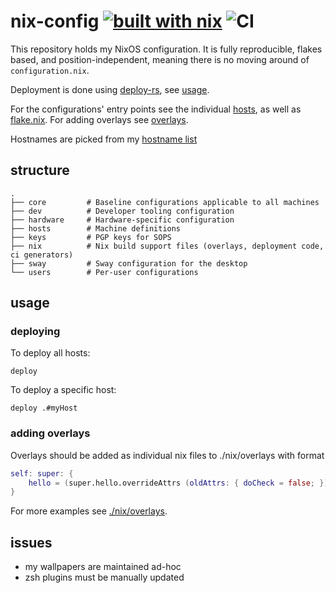 # nix-config [![built with nix](https://builtwithnix.org/badge.svg)](https://builtwithnix.org) ![CI](https://github.com/lovesegfault/nix-config/workflows/CI/badge.svg)

This repository holds my NixOS configuration. It is fully reproducible, flakes
based, and position-independent, meaning there is no moving around of
`configuration.nix`.

Deployment is done using [deploy-rs], see [usage](#usage).

For the configurations' entry points see the individual [hosts], as well as
[flake.nix]. For adding overlays see [overlays](#overlays).

Hostnames are picked from my [hostname list][hostnames]

## structure

```
.
├── core         # Baseline configurations applicable to all machines
├── dev          # Developer tooling configuration
├── hardware     # Hardware-specific configuration
├── hosts        # Machine definitions
├── keys         # PGP keys for SOPS
├── nix          # Nix build support files (overlays, deployment code, ci generators)
├── sway         # Sway configuration for the desktop
└── users        # Per-user configurations
```

## usage

### deploying
To deploy all hosts:
```shell
deploy
```
To deploy a specific host:
```shell
deploy .#myHost
```

### adding overlays

Overlays should be added as individual nix files to ./nix/overlays with format

```nix
self: super: {
    hello = (super.hello.overrideAttrs (oldAttrs: { doCheck = false; }));
}
```

For more examples see [./nix/overlays][overlays].

## issues

* my wallpapers are maintained ad-hoc
* zsh plugins must be manually updated

[deploy-rs]: https://github.com/serokell/deploy-rs
[hosts]: https://github.com/lovesegfault/nix-config/blob/master/hosts
[flake.nix]: https://github.com/lovesegfault/nix-config/blob/master/flake.nix
[hostnames]: https://gist.github.com/2a059213162c190f125c16a8d4463043
[overlays]: https://github.com/lovesegfault/nix-config/blob/master/nix/overlays

